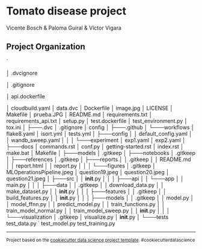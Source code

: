 Tomato disease project
==============================

Vicente Bosch & Paloma Guiral & Víctor Vigara


Project Organization
------------
`

│    .dvcignore

│   .gitignore

│   api.dockerfile

│   cloudbuild.yaml
│   data.dvc
│   Dockerfile
│   image.jpg
│   LICENSE
│   Makefile
│   prueba.JPG
│   README.md
│   requirements.txt
│   requirements_api.txt
│   setup.py
│   test.dockerfile
│   test_environment.py
│   tox.ini
│
├───.dvc
│       .gitignore
│       config
│
├───.github
│   └───workflows
│           flake8.yaml
│           isort.yml
│           tests.yml
│
├───config
│   │   default_config.yaml
│   │   wandb_sweep.yaml
│   │
│   └───experiment
│           exp1.yaml
│           exp2.yaml
│
├───docs
│       commands.rst
│       conf.py
│       getting-started.rst
│       index.rst
│       make.bat
│       Makefile
│
├───models
│       .gitkeep
│
├───notebooks
│       .gitkeep
│
├───references
│       .gitkeep
│
├───reports
│   │   .gitkeep
│   │   README.md
│   │   report.html
│   │   report.py
│   │
│   └───figures
│           .gitkeep
│           MLOperationsPipeline.jpeg
│           question19.jpeg
│           question20.jpeg
│           question21.jpeg
│
├───src
│   │   __init__.py
│   │
│   ├───api
│   │   └───app
│   │           main.py
│   │
│   ├───data
│   │       .gitkeep
│   │       download_data.py
│   │       make_dataset.py
│   │       __init__.py
│   │
│   ├───features
│   │       .gitkeep
│   │       build_features.py
│   │       __init__.py
│   │
│   ├───models
│   │       .gitkeep
│   │       model.py
│   │       model_ffnn.py
│   │       predict_model.py
│   │       train_functions.py
│   │       train_model_normal.py
│   │       train_model_sweep.py
│   │       __init__.py
│   │
│   └───visualization
│           .gitkeep
│           visualize.py
│           __init__.py
│
└───tests
        test_data.py
        `
        test_model.py
        test_training.py

--------

<p><small>Project based on the <a target="_blank" href="https://drivendata.github.io/cookiecutter-data-science/">cookiecutter data science project template</a>. #cookiecutterdatascience</small></p>
